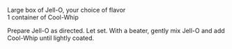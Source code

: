 ---
---

Large box of Jell-O, your choice of flavor  
1 container of Cool-Whip  

Prepare Jell-O as directed. Let set. With a beater, gently mix Jell-O and add Cool-Whip until 
lightly coated.